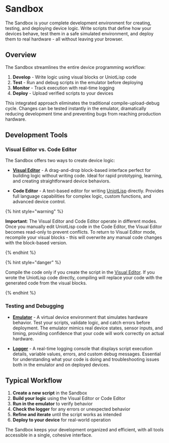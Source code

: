 # Sandbox

The Sandbox is your complete development environment for creating, testing, and deploying device logic. Write scripts that define how your devices behave, test them in a safe simulated environment, and deploy them to real hardware - all without leaving your browser.

## Overview

The Sandbox streamlines the entire device programming workflow:

1. **Develop** - Write logic using visual blocks or UniotLisp code
2. **Test** - Run and debug scripts in the emulator before deploying
3. **Monitor** - Track execution with real-time logging
4. **Deploy** - Upload verified scripts to your devices

This integrated approach eliminates the traditional compile-upload-debug cycle. Changes can be tested instantly in the emulator, dramatically reducing development time and preventing bugs from reaching production hardware.

## Development Tools

### Visual Editor vs. Code Editor

The Sandbox offers two ways to create device logic:

- **[Visual Editor](visual-editor/)** - A drag-and-drop block-based interface perfect for building logic without writing code. Ideal for rapid prototyping, learning, and creating straightforward device behaviors.

- **Code Editor** - A text-based editor for writing [UniotLisp](../../advanced/uniot-lisp/language-description.md) directly. Provides full language capabilities for complex logic, custom functions, and advanced device control.

{% hint style="warning" %}

**Important**: The Visual Editor and Code Editor operate in different modes. Once you manually edit UniotLisp code in the Code Editor, the Visual Editor becomes read-only to prevent conflicts. To return to Visual Editor mode, recompile your visual blocks - this will overwrite any manual code changes with the block-based version.

{% endhint %}

{% hint style="danger" %}

Compile the code only if you create the script in the [Visual Editor](visual-editor/). If you wrote the UniotLisp code directly, compiling will replace your code with the generated code from the visual blocks.

{% endhint %}

### Testing and Debugging

- **[Emulator](emulator.md)** - A virtual device environment that simulates hardware behavior. Test your scripts, validate logic, and catch errors before deployment. The emulator mimics real device states, sensor inputs, and timing, providing confidence that your code will work correctly on actual hardware.

- **[Logger](logger.md)** - A real-time logging console that displays script execution details, variable values, errors, and custom debug messages. Essential for understanding what your code is doing and troubleshooting issues both in the emulator and on deployed devices.

## Typical Workflow

1. **Create a new script** in the Sandbox
2. **Build your logic** using the Visual Editor or Code Editor
3. **Run in the emulator** to verify behavior
4. **Check the logger** for any errors or unexpected behavior
5. **Refine and iterate** until the script works as intended
6. **Deploy to your device** for real-world operation

The Sandbox keeps your development organized and efficient, with all tools accessible in a single, cohesive interface.
